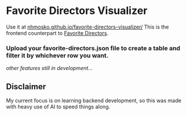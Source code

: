 # Favorite Directors Visualizer
Use it at [nhmosko.github.io/favorite-directors-visualizer/](https://nhmosko.github.io/favorite-directors-visualizer/)
This is the frontend counterpart to [Favorite Directors](https://github.com/NHMosko/favorite_directors).

### Upload your favorite-directors.json file to create a table and filter it by whichever row you want.
_other features still in development..._

## Disclaimer
My current focus is on learning backend development, so this was made with heavy use of AI to speed things along.
